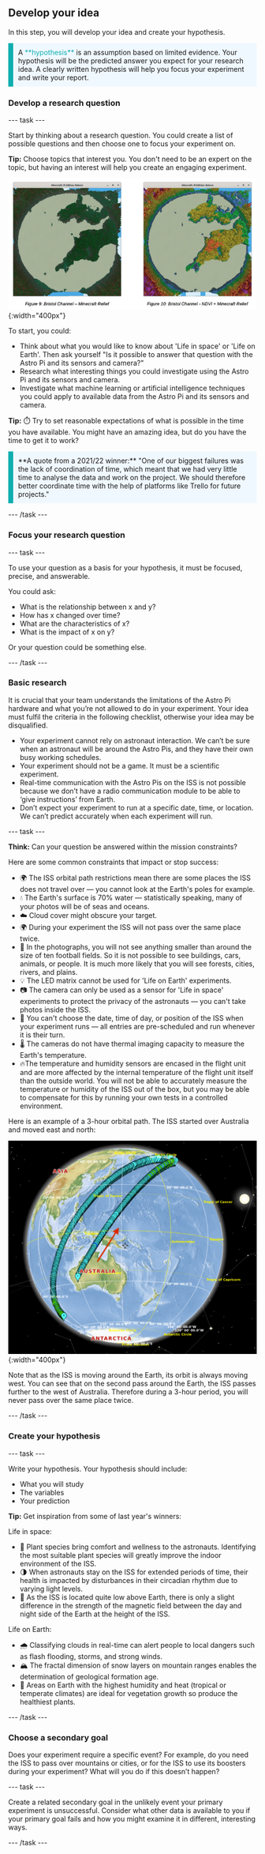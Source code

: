 ## Develop your idea

In this step, you will develop your idea and create your hypothesis. 

<p style="border-left: solid; border-width:10px; border-color: #0faeb0; background-color: aliceblue; padding: 10px;">
A <span style="color: #0faeb0">**hypothesis**</span> is an assumption based on limited evidence. Your hypothesis will be the predicted answer you expect for your research idea. A clearly written hypothesis will help you focus your experiment and write your report. 
</p>

### Develop a research question

--- task ---

Start by thinking about a research question. You could create a list of possible questions and then choose one to focus your experiment on. 

**Tip:** Choose topics that interest you. You don't need to be an expert on the topic, but having an interest will help you create an engaging experiment. 

![Side-by-side images from the Minecraft world project by team Atlantes.](images/Minecraft.png){:width="400px"}

To start, you could:

+ Think about what you would like to know about 'Life in space' or 'Life on Earth'. Then ask yourself "Is it possible to answer that question with the Astro Pi and its sensors and camera?"
+ Research what interesting things you could investigate using the Astro Pi and its sensors and camera.
+ Investigate what machine learning or artificial intelligence techniques you could apply to available data from the Astro Pi and its sensors and camera. 

**Tip:** ⏱️ Try to set reasonable expectations of what is possible in the time you have available. You might have an amazing idea, but do you have the time to get it to work?

<p style="border-left: solid; border-width:10px; border-color: #0faeb0; background-color: aliceblue; padding: 10px;">
**A quote from a 2021/22 winner:** "One of our biggest failures was the lack of coordination of time, which meant that we had very little time to analyse the data and work on the project. We should therefore better coordinate time with the help of platforms like Trello for future projects." 
</p>

--- /task ---

### Focus your research question 

--- task ---

To use your question as a basis for your hypothesis, it must be focused, precise, and answerable. 

You could ask:

+ What is the relationship between x and y? 
+ How has x changed over time? 
+ What are the characteristics of x?
+ What is the impact of x on y?

Or your question could be something else.

--- /task ---

### Basic research

It is crucial that your team understands the limitations of the Astro Pi hardware and what you’re not allowed to do in your experiment. Your idea must fulfil the criteria in the following checklist, otherwise your idea may be disqualified.

+ Your experiment cannot rely on astronaut interaction. We can’t be sure when an astronaut will be around the Astro Pis, and they have their own busy working schedules.
+ Your experiment should not be a game. It must be a scientific experiment.
+ Real-time communication with the Astro Pis on the ISS is not possible because we don’t have a radio communication module to be able to ‘give instructions’ from Earth.
+ Don’t expect your experiment to run at a specific date, time, or location. We can’t predict accurately when each experiment will run.


--- task ---

**Think:** Can your question be answered within the mission constraints?

Here are some common constraints that impact or stop success:
+ 🌍 The ISS orbital path restrictions mean there are some places the ISS does not travel over &mdash; you cannot look at the Earth's poles for example.
+ 💧 The Earth's surface is 70% water &mdash; statistically speaking, many of your photos will be of seas and oceans.
+ ☁️ Cloud cover might obscure your target.
+ 🌍 During your experiment the ISS will not pass over the same place twice.
+ 🔎 In the photographs, you will not see anything smaller than around the size of ten football fields. So it is not possible to see buildings, cars, animals, or people. It is much more likely that you will see forests, cities, rivers, and plains. 
+ 💡 The LED matrix cannot be used for 'Life on Earth' experiments.
+ 📷 The camera can only be used as a sensor for 'Life in space' experiments to protect the privacy of the astronauts &mdash; you can't take photos inside the ISS.
+ 📅 You can't choose the date, time of day, or position of the ISS when your experiment runs &mdash; all entries are pre-scheduled and run whenever it is their turn.
+ 🌡️ The cameras do not have thermal imaging capacity to measure the Earth's temperature.
+ 🔥The temperature and humidity sensors are encased in the flight unit and are more affected by the internal temperature of the flight unit itself than the outside world. You will not be able to accurately measure the temperature or humidity of the ISS out of the box, but you may be able to compensate for this by running your own tests in a controlled environment. 

Here is an example of a 3-hour orbital path. The ISS started over Australia and moved east and north:

![Image of the Earth overlaid with a path of travel showing the ISS moving north and east, then coming back south and west, and ending up further west than when it started.](images/single_lap.png){:width="400px"}

Note that as the ISS is moving around the Earth, its orbit is always moving west. You can see that on the second pass around the Earth, the ISS passes further to the west of Australia. Therefore during a 3-hour period, you will never pass over the same place twice. 

 
--- /task ---

### Create your hypothesis

--- task ---

Write your hypothesis. Your hypothesis should include:
+ What you will study
+ The variables
+ Your prediction

**Tip:** Get inspiration from some of last year's winners:

Life in space:
+ 🌿 Plant species bring comfort and wellness to the astronauts. Identifying the most suitable plant species will greatly improve the indoor environment of the ISS.
+ 🌗 When astronauts stay on the ISS for extended periods of time, their health is impacted by disturbances in their circadian rhythm due to varying light levels. 
+ 🧲 As the ISS is located quite low above Earth, there is only a slight difference in the strength of the magnetic field between the day and night side of the Earth at the height of the ISS. 

Life on Earth:
+ 🌧️ Classifying clouds in real-time can alert people to local dangers such as flash flooding, storms, and strong winds. 
+ 🏔️ The fractal dimension of snow layers on mountain ranges enables the determination of geological formation age.
+ 🌱 Areas on Earth with the highest humidity and heat (tropical or temperate climates) are ideal for vegetation growth so produce the healthiest plants.

--- /task ---

### Choose a secondary goal

Does your experiment require a specific event? For example, do you need the ISS to pass over mountains or cities, or for the ISS to use its boosters during your experiment? What will you do if this doesn’t happen? 

--- task ---

Create a related secondary goal in the unlikely event your primary experiment is unsuccessful. Consider what other data is available to you if your primary goal fails and how you might examine it in different, interesting ways.

--- /task ---

